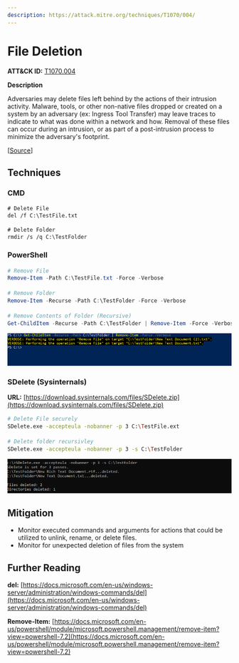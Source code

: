 ```yaml
---
description: https://attack.mitre.org/techniques/T1070/004/
---
```


# File Deletion

**ATT\&CK ID:** [T1070.004](https://attack.mitre.org/techniques/T1070/004/)

**Description**

Adversaries may delete files left behind by the actions of their intrusion activity. Malware, tools, or other non-native files dropped or created on a system by an adversary (ex: Ingress Tool Transfer) may leave traces to indicate to what was done within a network and how. Removal of these files can occur during an intrusion, or as part of a post-intrusion process to minimize the adversary's footprint.

\[[Source](https://attack.mitre.org/techniques/T1070/004/)]

## Techniques

### CMD

```batch
# Delete File
del /f C:\TestFile.txt

# Delete Folder
rmdir /s /q C:\TestFolder
```

### PowerShell

```powershell
# Remove File
Remove-Item -Path C:\TestFile.txt -Force -Verbose

# Remove Folder
Remove-Item -Recurse -Path C:\TestFolder -Force -Verbose

# Remove Contents of Folder (Recursive)
Get-ChildItem -Recurse -Path C:\TestFolder | Remove-Item -Force -Verbose
```

![](../../../../.gitbook/assets/Remove-Item-Recurse.PNG)

### SDelete (Sysinternals)

**URL:** [https://download.sysinternals.com/files/SDelete.zip](https://download.sysinternals.com/files/SDelete.zip)

```bash
# Delete File securely 
SDelete.exe -accepteula -nobanner -p 3 C:\TestFile.ext

# Delete folder recursivley
SDelete.exe -accepteula -nobanner -p 3 -s C:\TestFolder 
```

![](<../../../../.gitbook/assets/Sdelete (1).png>)

## Mitigation

* Monitor executed commands and arguments for actions that could be utilized to unlink, rename, or delete files.
* Monitor for unexpected deletion of files from the system

## Further Reading

**del:** [https://docs.microsoft.com/en-us/windows-server/administration/windows-commands/del](https://docs.microsoft.com/en-us/windows-server/administration/windows-commands/del)

**Remove-Item:** [https://docs.microsoft.com/en-us/powershell/module/microsoft.powershell.management/remove-item?view=powershell-7.2](https://docs.microsoft.com/en-us/powershell/module/microsoft.powershell.management/remove-item?view=powershell-7.2)
